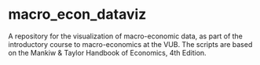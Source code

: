 # macro_econ_dataviz
A repository for the visualization of macro-economic data, as part of the introductory course to macro-economics at the VUB. The scripts are based on the Mankiw & Taylor Handbook of Economics, 4th Edition. 
